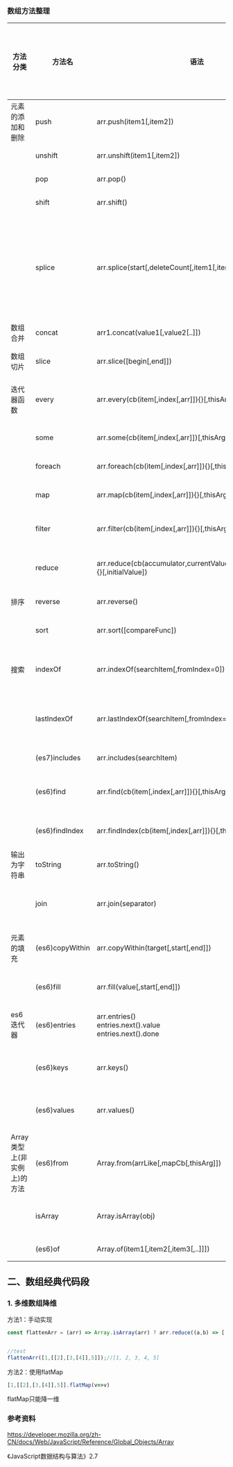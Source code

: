 ### 数组方法整理

方法分类|方法名 | 语法 | 描述 |返回|是否改变原数组
-------|------|-----|------|---|------------
元素的添加和删除|push|arr.push(item1[,item2])|把一个或多个元素添加到数组的末尾|新数组的长度|yes
||unshift|arr.unshift(item1[,item2])|把一个或多个元素添加到数组的头部|新数组的长度|yes
||pop|arr.pop()|移除数组最后一个元素|移除的那个最后的元素|yes
||shift|arr.shift()|移除数组第一个元素|移除的那个第一个元素|yes
||splice|arr.splice(start[,deleteCount[,item1[,item2[...]]]])|在任意位置添加或删除元素|由被删除的元素组成的一个数组。如果只删除了一个元素，则返回只包含一个元素的数组。如果没有删除元素，则返回空数组。|yes
数组合并|concat|arr1.concat(value1[,value2[..]])|向一个数组后部添加数组或元素|新的合并后的数组|no
数组切片|slice|arr.slice([begin[,end]])|从开始到结束（不包括结束）选择的数组的一部分浅拷贝到一个新数组对象|这个拷贝来的新数组对象|no
迭代器函数|every|arr.every(cb(item[,index[,arr]]){}[,thisArg])|测试数组的所有项是否都通过了指定函数的测试,有一项结果为false则为false|true/false|no
||some|arr.some(cb(item[,index[,arr]])[,thisArg])|测试数组中是否存在通过指定函数的测试的项，有一项结果为true则为true|true/false|no
||foreach|arr.foreach(cb(item[,index[,arr]]){}[,thisArg])|对数组的每一项执行一次提供的函数。|无返回值|no
||map|arr.map(cb(item[,index[,arr]]){}[,thisArg])|创建由该数组中的每一项都调用指定函数后的返回值组成的新数组|每一项的返回值组成的新数组|no
||filter|arr.filter(cb(item[,index[,arr]]){}[,thisArg])|创建由该数组中的每一项都调用指定函数后返回true的项组成的新数组|返回true的项组成的新数组|no
||reduce|arr.reduce(cb(accumulator,currentValue[,currentIndex[,arr]]){}[,initialValue])|函数参数不断返回将被叠加到累加器上的值，reduce方法停止后返回这个累加器的最终值|累加器的最终值|no
排序|reverse|arr.reverse()|就地颠倒数组中元素的顺序|颠倒后的数组|yes
  ||sort   |arr.sort([compareFunc])|就地对数组中的元素进行排序，默认是根据字符串unicode升序排列|排序后的数组|yes
搜索|indexOf|arr.indexOf(searchItem[,fromIndex=0])|在数组中查找给定元素的第一个索引|首个被找到的给定元素的索引，如果没找到则返回-1|no
||lastIndexOf|arr.lastIndexOf(searchItem[,fromIndex=arr.length-1])|在数组中查找给定元素的最后一个索引|从后向前首个被找到的给定元素的索引，如果没找到则返回-1|no
||(es7)includes|arr.includes(searchItem)|判断数组中是否存在某个元素|true/false|no
||(es6)find|arr.find(cb(item[,index[,arr]]){}[,thisArg])|返回数组中满足指定函数的第一个元素|数组中满足指定函数的第一个元素/undefined|no
||(es6)findIndex|arr.findIndex(cb(item[,index[,arr]]){}[,thisArg])|返回数组中满足指定函数的第一个元素的索引|满足指定函数的第一个元素的索引/-1|no
输出为字符串|toString|arr.toString()|得到由数组元素组成的字符串，由逗号分隔。相对于arr.join(',')|由数组元素组成的、逗号分隔的字符串|no
||join|arr.join(separator)|将数组通过指定分隔符连接成字符串|由数组元素组成、指定分隔符连接的字符串|no
元素的填充|(es6)copyWithin|arr.copyWithin(target[,start[,end]])|浅复制数组的一部分到同一数组中的另一个位置，并返回它，而不修改其大小。|改变后的数组|yes
||(es6)fill|arr.fill(value[,start[,end]])|用一个固定值填充一个数组中从起始索引到终止索引内的全部元素|修改后的数组|yes
es6迭代器|(es6)entries|arr.entries() <br>entries.next().value<br>entries.next().done|返回一个新的数组迭代器，在迭代器上调用next()可得到{value:[index,item],done:Bool}|包含每项索引的键值对信息的数组迭代器|no
||(es6)keys|arr.keys()|返回一个新的数组迭代器，在迭代器上调用next()可得到{value:index,done:Bool}|包含每项索引信息的数组迭代器|no
||(es6)values|arr.values()|返回一个新的数组迭代器，在迭代器上调用next()可得到{value:item,done:Bool}|包含每项值信息的数组迭代器|no
Array类型上(非实例上)的方法|(es6)from|Array.from(arrLike[,mapCb[,thisArg]])|从一个类似数组或可迭代对象中创建一个新的数组实例。|新的数组实例|no
||isArray|Array.isArray(obj)|检测某个对象是否是Array，如果对象是Array则返回true,否则返回false|true/false|no
||(es6)of|Array.of(item1[,item2[,item3[,..]]])|创建一个具有可变数量项的新数组实例|新数组实例|no


## 二、数组经典代码段
### 1. 多维数组降维
方法1：手动实现
```js
const flattenArr = (arr) => Array.isArray(arr) ? arr.reduce((a,b) => [...flattenArr(a),...flattenArr(b)],[]) : [arr];


//test
flattenArr([1,[[2],[3,[4]],5]]);//[1, 2, 3, 4, 5]
```

方法2：使用flatMap
```js
[1,[[2],[3,[4]],5]].flatMap(v=>v)
```
flatMap只能降一维


### 参考资料

<https://developer.mozilla.org/zh-CN/docs/Web/JavaScript/Reference/Global_Objects/Array>

《JavaScript数据结构与算法》2.7
